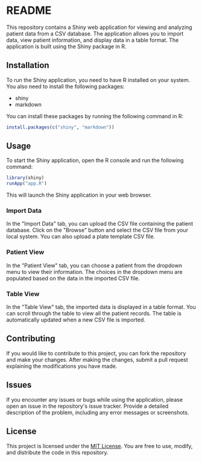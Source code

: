 # README

This repository contains a Shiny web application for viewing and analyzing patient data from a CSV database. The application allows you to import data, view patient information, and display data in a table format. The application is built using the Shiny package in R.

## Installation

To run the Shiny application, you need to have R installed on your system. You also need to install the following packages:

- shiny
- markdown

You can install these packages by running the following command in R:

```R
install.packages(c("shiny", "markdown"))
```

## Usage

To start the Shiny application, open the R console and run the following command:

```R
library(shiny)
runApp("app.R")
```

This will launch the Shiny application in your web browser.

### Import Data

In the "Import Data" tab, you can upload the CSV file containing the patient database. Click on the "Browse" button and select the CSV file from your local system. You can also upload a plate template CSV file.

### Patient View

In the "Patient View" tab, you can choose a patient from the dropdown menu to view their information. The choices in the dropdown menu are populated based on the data in the imported CSV file.

### Table View

In the "Table View" tab, the imported data is displayed in a table format. You can scroll through the table to view all the patient records. The table is automatically updated when a new CSV file is imported.

## Contributing

If you would like to contribute to this project, you can fork the repository and make your changes. After making the changes, submit a pull request explaining the modifications you have made.

## Issues

If you encounter any issues or bugs while using the application, please open an issue in the repository's issue tracker. Provide a detailed description of the problem, including any error messages or screenshots.

## License

This project is licensed under the [MIT License](LICENSE). You are free to use, modify, and distribute the code in this repository.
